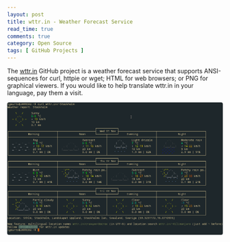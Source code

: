 ```yaml
---
layout: post
title: wttr.in - Weather Forecast Service
read_time: true  
comments: true
category: Open Source
tags: [ GitHub Projects ]
---
```


The [wttr.in](https://github.com/chubin/wttr.in) GitHub project is a weather forecast service that supports ANSI-sequences for curl, httpie or wget; HTML for web browsers; or PNG for graphical viewers. If you would like to help translate wttr.in in your language, pay them a visit.

![wttr.in](/assets/wttr.in.png)       
